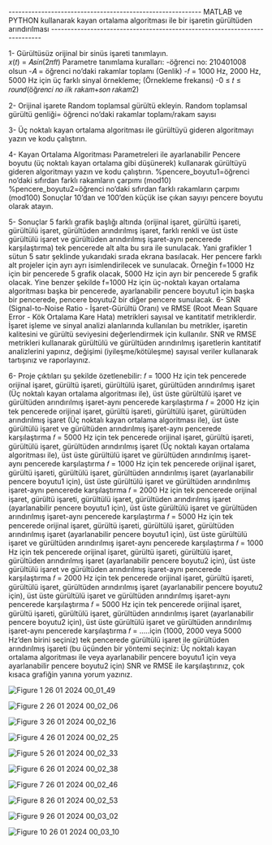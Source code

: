 ----------------------------------------------------------- MATLAB ve PYTHON kullanarak kayan ortalama algoritması ile bir işaretin gürültüden arındırılması ---------------------------------------------------------------------------

1- Gürültüsüz orijinal bir sinüs işareti tanımlayın.  
𝑥(𝑡) = 𝐴𝑠𝑖𝑛(2𝜋𝑓𝑡) 
Parametre tanımlama kuralları: 
-öğrenci no: 210401008 olsun 
-𝐴 = öğrenci no’daki rakamlar toplamı (Genlik) 
-𝑓 = 1000 Hz, 2000 Hz, 5000 Hz için üç farklı sinyal örnekleme; (Örnekleme frekansı) 
-0 ≤ 𝑡 ≤ 𝑟𝑜𝑢𝑛𝑑(öğ𝑟𝑒𝑛𝑐𝑖 𝑛𝑜 𝑖𝑙𝑘 𝑟𝑎𝑘𝑎𝑚+𝑠𝑜𝑛 𝑟𝑎𝑘𝑎𝑚2) 

2- Orijinal işarete Random toplamsal gürültü ekleyin. 
Random toplamsal gürültü genliği= öğrenci no’daki rakamlar toplamı/rakam sayısı

3- Üç noktalı kayan ortalama algoritması ile gürültüyü gideren algoritmayı yazın ve kodu çalıştırın. 

4-  Kayan Ortalama Algoritması Parametreleri ile ayarlanabilir Pencere boyutu (üç noktalı kayan ortalama gibi düşünerek) kullanarak gürültüyü gideren algoritmayı yazın ve kodu çalıştırın.
%pencere_boyutu1=öğrenci no’daki sıfırdan farklı rakamların çarpımı (mod10) %pencere_boyutu2=öğrenci no’daki sıfırdan farklı rakamların çarpımı (mod100) Sonuçlar 10’dan ve 100’den küçük ise çıkan sayıyı pencere boyutu olarak atayın.

5- Sonuçlar 5 farklı grafik başlığı altında (orijinal işaret, gürültü işareti, gürültülü işaret, gürültüden arındırılmış işaret, farklı renkli ve üst üste gürültülü işaret ve gürültüden arındırılmış işaret-aynı pencerede karşılaştırma) 
tek pencerede alt alta bu sıra ile sunulacak. Yani grafikler 1 sütun 5 satır şeklinde yukarıdaki sırada ekrana basılacak. Her pencere farklı alt projeler için ayrı ayrı isimlendirilecek ve sunulacak.
Örneğin f=1000 Hz için bir pencerede 5 grafik olacak, 5000 Hz için ayrı bir pencerede 5 grafik olacak. Yine benzer şekilde f=1000 Hz için üç-noktalı kayan ortalama algoritması başka bir pencerede, ayarlanabilir pencere boyutu1 için başka bir pencerede, pencere boyutu2
bir diğer pencere sunulacak.  6- SNR (Signal-to-Noise Ratio - İşaret-Gürültü Oranı) ve RMSE (Root Mean Square Error - Kök Ortalama Kare Hata) metrikleri sayısal ve kantitatif metriklerdir. İşaret işleme ve sinyal analizi alanlarında kullanılan bu metrikler, 
işaretin kalitesini ve gürültü seviyesini değerlendirmek için kullanılır. SNR ve RMSE metrikleri kullanarak gürültülü ve gürültüden arındırılmış işaretlerin kantitatif analizlerini yapınız, değişimi (iyileşme/kötüleşme) sayısal veriler kullanarak tartışınız 
ve raporlayınız. 

6- Proje çıktıları şu şekilde özetlenebilir: 
𝑓 = 1000 Hz için tek pencerede orijinal işaret, gürültü işareti, gürültülü işaret, gürültüden arındırılmış işaret (Üç noktalı kayan ortalama algoritması ile), üst üste gürültülü işaret ve gürültüden arındırılmış işaret-aynı pencerede karşılaştırma 
𝑓 = 2000 Hz için tek pencerede orijinal işaret, gürültü işareti, gürültülü işaret, gürültüden arındırılmış işaret (Üç noktalı kayan ortalama algoritması ile), üst üste gürültülü işaret ve gürültüden arındırılmış işaret-aynı pencerede karşılaştırma 
𝑓 = 5000 Hz için tek pencerede orijinal işaret, gürültü işareti, gürültülü işaret, gürültüden arındırılmış işaret (Üç noktalı kayan ortalama algoritması ile), üst üste gürültülü işaret ve gürültüden arındırılmış işaret-aynı pencerede karşılaştırma 
𝑓 = 1000 Hz için tek pencerede orijinal işaret, gürültü işareti, gürültülü işaret, gürültüden arındırılmış işaret (ayarlanabilir pencere boyutu1 için), üst üste gürültülü işaret ve gürültüden arındırılmış işaret-aynı pencerede karşılaştırma 
𝑓 = 2000 Hz için tek pencerede orijinal işaret, gürültü işareti, gürültülü işaret, gürültüden arındırılmış işaret (ayarlanabilir pencere boyutu1 için), üst üste gürültülü işaret ve gürültüden arındırılmış işaret-aynı pencerede karşılaştırma 
𝑓 = 5000 Hz için tek pencerede orijinal işaret, gürültü işareti, gürültülü işaret, gürültüden arındırılmış işaret (ayarlanabilir pencere boyutu1 için), üst üste gürültülü işaret ve gürültüden arındırılmış işaret-aynı pencerede karşılaştırma 
𝑓 = 1000 Hz için tek pencerede orijinal işaret, gürültü işareti, gürültülü işaret, gürültüden arındırılmış işaret (ayarlanabilir pencere boyutu2 için), üst üste gürültülü işaret ve gürültüden arındırılmış işaret-aynı pencerede karşılaştırma 
𝑓 = 2000 Hz için tek pencerede orijinal işaret, gürültü işareti, gürültülü işaret, gürültüden arındırılmış işaret (ayarlanabilir pencere boyutu2 için), üst üste gürültülü işaret ve gürültüden arındırılmış işaret-aynı pencerede karşılaştırma 
𝑓 = 5000 Hz için tek pencerede orijinal işaret, gürültü işareti, gürültülü işaret, gürültüden arındırılmış işaret (ayarlanabilir pencere boyutu2 için), üst üste gürültülü işaret ve gürültüden arındırılmış işaret-aynı pencerede karşılaştırma 
𝑓 = …..için (1000, 2000 veya 5000 Hz’den birini seçiniz) tek pencerede gürültülü işaret ile gürültüden arındırılmış işareti (bu üçünden bir yöntemi seçiniz: Üç noktalı kayan ortalama algoritması ile veya ayarlanabilir pencere boyutu1 için veya
ayarlanabilir pencere boyutu2 için) SNR ve RMSE ile karşılaştırınız, çok kısaca grafiğin yanına yorum yazınız.



![Figure 1 26 01 2024 00_01_49](https://github.com/Bahayll/DigitalSignalProcessing/assets/120746431/28e57712-885e-430b-91a2-4e121d45f7ba)

![Figure 2 26 01 2024 00_02_06](https://github.com/Bahayll/DigitalSignalProcessing/assets/120746431/294b50c5-5996-4547-b078-0f6ca55f042a)

![Figure 3 26 01 2024 00_02_16](https://github.com/Bahayll/DigitalSignalProcessing/assets/120746431/7f5bc192-e551-4a2a-93c1-72a3b7c4313f)

![Figure 4 26 01 2024 00_02_25](https://github.com/Bahayll/DigitalSignalProcessing/assets/120746431/1317b02d-2f28-4516-bcde-47bcddcec8c3)

![Figure 5 26 01 2024 00_02_33](https://github.com/Bahayll/DigitalSignalProcessing/assets/120746431/d2912f5d-68f4-41ab-a17a-f9e4fd45c5b8)

![Figure 6 26 01 2024 00_02_38](https://github.com/Bahayll/DigitalSignalProcessing/assets/120746431/eed01482-2846-4a9b-96ab-576aa26397f4)

![Figure 7 26 01 2024 00_02_46](https://github.com/Bahayll/DigitalSignalProcessing/assets/120746431/8fe4aa56-0760-4b7a-a3e8-05311143ecd7)

![Figure 8 26 01 2024 00_02_53](https://github.com/Bahayll/DigitalSignalProcessing/assets/120746431/e76810c7-d91c-4c36-9825-5441c849b364)

![Figure 9 26 01 2024 00_03_02](https://github.com/Bahayll/DigitalSignalProcessing/assets/120746431/c387f131-ae4d-4c6d-9140-dd0a524ba8a9)

![Figure 10 26 01 2024 00_03_10](https://github.com/Bahayll/DigitalSignalProcessing/assets/120746431/0fb1515f-c555-4b1e-8f23-03cc6c44b3c8)










